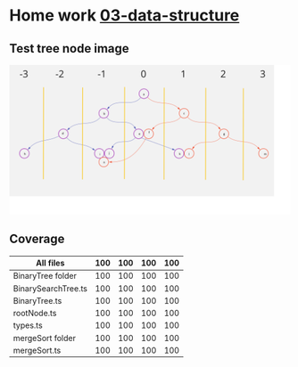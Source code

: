 # Home work [03-data-structure](https://github.com/evolution-gaming/typescript-bootcamp/tree/main/homeworks/03-data-structure)

## Test tree node image

![tree node image](assets/tree_node_image.png)

## Coverage

| All files           | 100 | 100 | 100 | 100 |
| ------------------- | --- | --- | --- | --- |
| BinaryTree folder   | 100 | 100 | 100 | 100 |
| BinarySearchTree.ts | 100 | 100 | 100 | 100 |
| BinaryTree.ts       | 100 | 100 | 100 | 100 |
| rootNode.ts         | 100 | 100 | 100 | 100 |
| types.ts            | 100 | 100 | 100 | 100 |
| mergeSort folder    | 100 | 100 | 100 | 100 |
| mergeSort.ts        | 100 | 100 | 100 | 100 |
